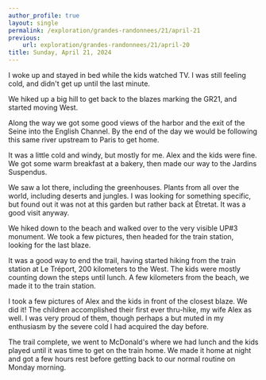 ```yaml
---
author_profile: true
layout: single
permalink: /exploration/grandes-randonnees/21/april-21
previous:
    url: exploration/grandes-randonnees/21/april-20
title: Sunday, April 21, 2024
---
```

I woke up and stayed in bed while the kids watched TV. I was still feeling cold, and didn't get up until the last minute.

We hiked up a big hill to get back to the blazes marking the GR21, and started moving West.

Along the way we got some good views of the harbor and the exit of the Seine into the English Channel. By the end of the day we would be following this same river upstream to Paris to get home.

It was a little cold and windy, but mostly for me. Alex and the kids were fine. We got some warm breakfast at a bakery, then made our way to the Jardins Suspendus. 

We saw a lot there, including the greenhouses. Plants from all over the world, including deserts and jungles. I was looking for something specific, but found out it was not at this garden but rather back at Étretat. It was a good visit anyway.

We hiked down to the beach and walked over to the very visible UP#3 monument. We took a few pictures, then headed for the train station, looking for the last blaze.

It was a good way to end the trail, having started hiking from the train station at Le Tréport, 200 kilometers to the West. The kids were mostly counting down the steps until lunch. A few kilometers from the beach, we made it to the train station.

I took a few pictures of Alex and the kids in front of the closest blaze. We did it! The children accomplished their first ever thru-hike, my wife Alex as well. I was very proud of them, though perhaps a but muted in my enthusiasm by the severe cold I had acquired the day before.

The trail complete, we went to McDonald's where we had lunch and the kids played until it was time to get on the train home. We made it home at night and got a few hours rest before getting back to our normal routine on Monday morning.